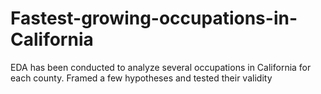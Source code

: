 # Fastest-growing-occupations-in-California

EDA has been conducted to analyze several occupations in California for each county. Framed a few hypotheses and tested their validity 
